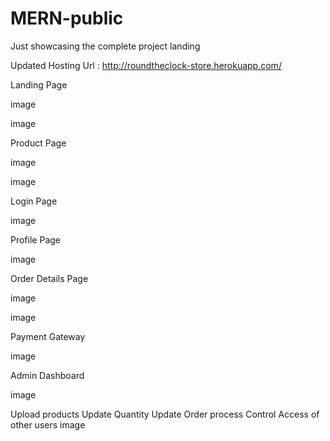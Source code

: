 # MERN-public
Just showcasing the complete project landing

Updated Hosting Url : http://roundtheclock-store.herokuapp.com/

Landing Page

image

image

Product Page

image

image

Login Page

image

Profile Page

image

Order Details Page

image

image

Payment Gateway

image

Admin Dashboard

image

Upload products
Update Quantity
Update Order process
Control Access of other users
image

